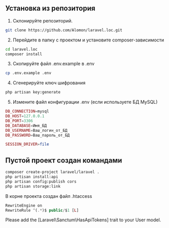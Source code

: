 ## Установка из репозитория

1. Склонируйте репозиторий.
```sh
git clone https://github.com/Alomon/laravel.loc.git
```
2. Перейдите в папку с проектом и установите composer-зависимости
```sh
cd laravel.loc
composer install
```
3. Скопируйте файл .env.example в .env
```sh
cp .env.example .env
```
4. Сгенерируйте ключ шифрования
```sh
php artisan key:generate
```
5. Измените файл конфигурации .env (если используете БД MySQL)
```php
DB_CONNECTION=mysql
DB_HOST=127.0.0.1
DB_PORT=3306
DB_DATABASE=Имя_БД
DB_USERNAME=Ваш_логин_от_БД
DB_PASSWORD=Ваш_пароль_от_БД

SESSION_DRIVER=file
```

## Пустой проект создан командами
```sh
composer create-project laravel/laravel .
php artisan install:api
php artisan config:publish cors
php artisan storage:link
```
В корне проекта создан файл .htaccess
```php
RewriteEngine on
RewriteRule ^(.*)$ public/$1 [L]
```
Please add the [Laravel\Sanctum\HasApiTokens] trait to your User model.
